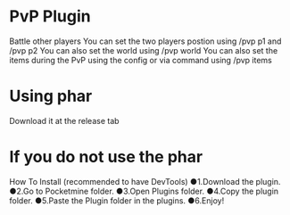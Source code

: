 # PvP Plugin
Battle other players
You can set the two players postion using /pvp p1 and /pvp p2 
You can also set the world using /pvp world
You can also set the items during the PvP using the config or via command using /pvp items

# Using phar
Download it at the release tab

# If you do not use the phar
How To Install (recommended to have DevTools)
●1.Download the plugin.
●2.Go to Pocketmine folder.
●3.Open Plugins folder.
●4.Copy the plugin folder.
●5.Paste the Plugin folder in the plugins.
●6.Enjoy!
